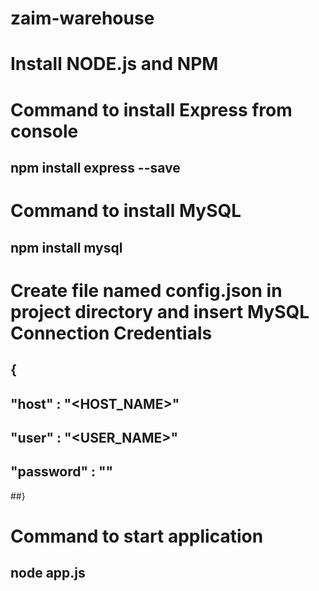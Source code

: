 # zaim-warehouse
#
# Install NODE.js and NPM
#
# Command to install Express from console
## npm install express --save
# Command to install MySQL
## npm install mysql 
# Create file named config.json in project directory and insert MySQL Connection Credentials
## {
## "host" : "<HOST_NAME>"
## "user" : "<USER_NAME>"
## "password" : "<PASSWORD>" 
##}
# Command to start application
## node app.js